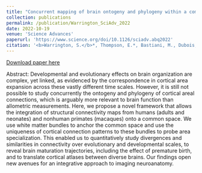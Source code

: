 ```yaml
---
title: "Concurrent mapping of brain ontogeny and phylogeny within a common space: Standardized tractography and applications"
collection: publications
permalink: /publication/Warrington_SciAdv_2022
date: 2022-10-19
venue: 'Science Advances'
paperurl: 'https://www.science.org/doi/10.1126/sciadv.abq2022'
citation: '<b>Warrington, S.</b>*, Thompson, E.*, Bastiani, M., Dubois, J., Baxter, L., Slater, R., Jbabdi, S., Mars, R.B., and Sotiropoulos, S.N. (2022) “Concurrent mapping of brain ontogeny and phylogeny within a common space: Standardized tractography and applications”, <i>Science Advances</i>, vol. 8(42), doi.org/10.1101/2022.03.03.482776'
---
```


<a href='https://www.science.org/doi/10.1126/sciadv.abq2022'>Download paper here</a>

Abstract: Developmental and evolutionary effects on brain organization are complex, yet linked, as evidenced by the correspondence in cortical area expansion across these vastly different time scales. However, it is still not possible to study concurrently the ontogeny and phylogeny of cortical areal connections, which is arguably more relevant to brain function than allometric measurements. Here, we propose a novel framework that allows the integration of structural connectivity maps from humans (adults and neonates) and nonhuman primates (macaques) onto a common space. We use white matter bundles to anchor the common space and use the uniqueness of cortical connection patterns to these bundles to probe area specialization. This enabled us to quantitatively study divergences and similarities in connectivity over evolutionary and developmental scales, to reveal brain maturation trajectories, including the effect of premature birth, and to translate cortical atlases between diverse brains. Our findings open new avenues for an integrative approach to imaging neuroanatomy.
